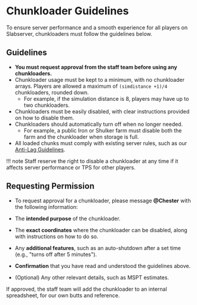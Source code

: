 # Chunkloader Guidelines

To ensure server performance and a smooth experience for all players on Slabserver, chunkloaders must follow the guidelines below.


## Guidelines

- **You must request approval from the staff team before using any chunkloaders.**
- Chunkloader usage must be kept to a minimum, with no chunkloader arrays. Players are allowed a maximum of `(simdistance +1)/4` chunkloaders, rounded down.
    - For example, if the simulation distance is 8, players may have up to two chunkloaders.
- Chunkloaders must be easily disabled, with clear instructions provided on how to disable them.
- Chunkloaders should automatically turn off when no longer needed.
    - For example, a public Iron or Shulker farm must disable both the farm and the chunkloader when storage is full.
- All loaded chunks must comply with existing server rules, such as our [Anti-Lag Guidelines](https://github.com/Slabserver/Slabserver-Butts/wiki/Anti%E2%80%90Lag-Guidelines).

!!! note
    Staff reserve the right to disable a chunkloader at any time if it affects server performance or TPS for other players.


## Requesting Permission
- To request approval for a chunkloader, please message **@Chester** with the following information:

- The **intended purpose** of the chunkloader.
- The **exact coordinates** where the chunkloader can be disabled, along with instructions on how to do so.
- Any **additional features**, such as an auto-shutdown after a set time (e.g., "turns off after 5 minutes").
- **Confirmation** that you have read and understood the guidelines above.
- (Optional) Any other relevant details, such as MSPT estimates.

If approved, the staff team will add the chunkloader to an internal spreadsheet, for our own butts and reference.
